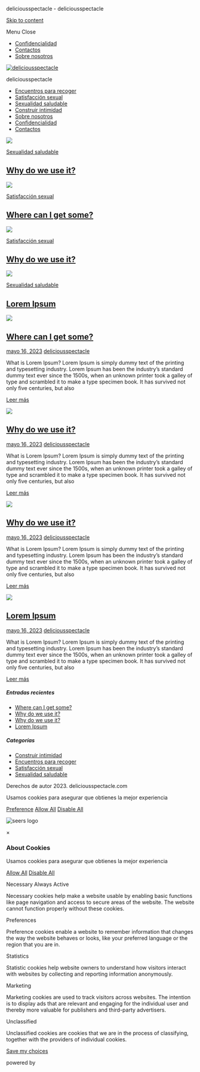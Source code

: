deliciousspectacle - deliciousspectacle



[Skip to content](#content)

Menu
Close

* [Confidencialidad](https://deliciousspectacle.com/confidencialidad/)
* [Contactos](https://deliciousspectacle.com/contactos/)
* [Sobre nosotros](https://deliciousspectacle.com/sobre-nosotros/)

[![deliciousspectacle](https://deliciousspectacle.com/wp-content/uploads/2023/09/logo-2.png)](https://deliciousspectacle.com/)

deliciousspectacle

* [Encuentros para recoger](https://deliciousspectacle.com/category/encuentros-para-recoger/)
* [Satisfacción sexual](https://deliciousspectacle.com/category/satisfaccion-sexual/)
* [Sexualidad saludable](https://deliciousspectacle.com/category/sexualidad-saludable/)
* [Construir intimidad](https://deliciousspectacle.com/category/construir-intimidad/)
* [Sobre nosotros](https://deliciousspectacle.com/sobre-nosotros/)
* [Confidencialidad](https://deliciousspectacle.com/confidencialidad/)
* [Contactos](https://deliciousspectacle.com/contactos/)

![](https://deliciousspectacle.com/wp-content/uploads/2023/05/107230869-1682446793111-flat_cryptoquiz_v1_1.jpg)

[Sexualidad saludable](https://deliciousspectacle.com/category/sexualidad-saludable/)

[Why do we use it?](https://deliciousspectacle.com/encuentros-para-recoger/why-do-we-use-it-2/)
-----------------------------------------------------------------------------------------------

![](https://deliciousspectacle.com/wp-content/uploads/2023/05/107230869-1682446793111-flat_cryptoquiz_v1_1.jpg)

[Satisfacción sexual](https://deliciousspectacle.com/category/satisfaccion-sexual/)

[Where can I get some?](https://deliciousspectacle.com/encuentros-para-recoger/where-can-i-get-some/)
-----------------------------------------------------------------------------------------------------

![](https://deliciousspectacle.com/wp-content/uploads/2023/05/107230869-1682446793111-flat_cryptoquiz_v1_1.jpg)

[Satisfacción sexual](https://deliciousspectacle.com/category/satisfaccion-sexual/)

[Why do we use it?](https://deliciousspectacle.com/encuentros-para-recoger/why-do-we-use-it/)
---------------------------------------------------------------------------------------------

![](https://deliciousspectacle.com/wp-content/uploads/2023/05/107230869-1682446793111-flat_cryptoquiz_v1_1.jpg)

[Sexualidad saludable](https://deliciousspectacle.com/category/sexualidad-saludable/)

[Lorem Ipsum](https://deliciousspectacle.com/construir-intimidad/lorem-ipsum/)
------------------------------------------------------------------------------

[![](https://deliciousspectacle.com/wp-content/uploads/2023/05/107230869-1682446793111-flat_cryptoquiz_v1_1.jpg)](https://deliciousspectacle.com/encuentros-para-recoger/where-can-i-get-some/)

[Where can I get some?](https://deliciousspectacle.com/encuentros-para-recoger/where-can-i-get-some/)
-----------------------------------------------------------------------------------------------------

[mayo 16, 2023](https://deliciousspectacle.com/encuentros-para-recoger/where-can-i-get-some/)  [deliciousspectacle](https://deliciousspectacle.com/author/deliciousspectacle/)

What is Lorem Ipsum? Lorem Ipsum is simply dummy text of the printing and typesetting industry. Lorem Ipsum has been the industry’s standard dummy text ever since the 1500s, when an unknown printer took a galley of type and scrambled it to make a type specimen book. It has survived not only five centuries, but also

[Leer más](https://deliciousspectacle.com/encuentros-para-recoger/where-can-i-get-some/)

[![](https://deliciousspectacle.com/wp-content/uploads/2023/05/107230869-1682446793111-flat_cryptoquiz_v1_1.jpg)](https://deliciousspectacle.com/encuentros-para-recoger/why-do-we-use-it-2/)

[Why do we use it?](https://deliciousspectacle.com/encuentros-para-recoger/why-do-we-use-it-2/)
-----------------------------------------------------------------------------------------------

[mayo 16, 2023](https://deliciousspectacle.com/encuentros-para-recoger/why-do-we-use-it-2/)  [deliciousspectacle](https://deliciousspectacle.com/author/deliciousspectacle/)

What is Lorem Ipsum? Lorem Ipsum is simply dummy text of the printing and typesetting industry. Lorem Ipsum has been the industry’s standard dummy text ever since the 1500s, when an unknown printer took a galley of type and scrambled it to make a type specimen book. It has survived not only five centuries, but also

[Leer más](https://deliciousspectacle.com/encuentros-para-recoger/why-do-we-use-it-2/)

[![](https://deliciousspectacle.com/wp-content/uploads/2023/05/107230869-1682446793111-flat_cryptoquiz_v1_1.jpg)](https://deliciousspectacle.com/encuentros-para-recoger/why-do-we-use-it/)

[Why do we use it?](https://deliciousspectacle.com/encuentros-para-recoger/why-do-we-use-it/)
---------------------------------------------------------------------------------------------

[mayo 16, 2023](https://deliciousspectacle.com/encuentros-para-recoger/why-do-we-use-it/)  [deliciousspectacle](https://deliciousspectacle.com/author/deliciousspectacle/)

What is Lorem Ipsum? Lorem Ipsum is simply dummy text of the printing and typesetting industry. Lorem Ipsum has been the industry’s standard dummy text ever since the 1500s, when an unknown printer took a galley of type and scrambled it to make a type specimen book. It has survived not only five centuries, but also

[Leer más](https://deliciousspectacle.com/encuentros-para-recoger/why-do-we-use-it/)

[![](https://deliciousspectacle.com/wp-content/uploads/2023/05/107230869-1682446793111-flat_cryptoquiz_v1_1.jpg)](https://deliciousspectacle.com/construir-intimidad/lorem-ipsum/)

[Lorem Ipsum](https://deliciousspectacle.com/construir-intimidad/lorem-ipsum/)
------------------------------------------------------------------------------

[mayo 16, 2023](https://deliciousspectacle.com/construir-intimidad/lorem-ipsum/)  [deliciousspectacle](https://deliciousspectacle.com/author/deliciousspectacle/)

What is Lorem Ipsum? Lorem Ipsum is simply dummy text of the printing and typesetting industry. Lorem Ipsum has been the industry’s standard dummy text ever since the 1500s, when an unknown printer took a galley of type and scrambled it to make a type specimen book. It has survived not only five centuries, but also

[Leer más](https://deliciousspectacle.com/construir-intimidad/lorem-ipsum/)

##### Entradas recientes

* [Where can I get some?](https://deliciousspectacle.com/encuentros-para-recoger/where-can-i-get-some/)
* [Why do we use it?](https://deliciousspectacle.com/encuentros-para-recoger/why-do-we-use-it-2/)
* [Why do we use it?](https://deliciousspectacle.com/encuentros-para-recoger/why-do-we-use-it/)
* [Lorem Ipsum](https://deliciousspectacle.com/construir-intimidad/lorem-ipsum/)

##### Categorías

* [Construir intimidad](https://deliciousspectacle.com/category/construir-intimidad/)
* [Encuentros para recoger](https://deliciousspectacle.com/category/encuentros-para-recoger/)
* [Satisfacción sexual](https://deliciousspectacle.com/category/satisfaccion-sexual/)
* [Sexualidad saludable](https://deliciousspectacle.com/category/sexualidad-saludable/)



Derechos de autor 2023. deliciousspectacle.com











Usamos cookies para asegurar que obtienes la mejor experiencia

[Preference](#)   [Allow All](#)   [Disable All](#)

![seers logo](https://seers-application-assets.s3.amazonaws.com/images/logo/seersco-logo.png)

×

### About Cookies

Usamos cookies para asegurar que obtienes la mejor experiencia

[Allow All](javascript:void(0);) 
 [Disable All](javascript:void(0);)

Necessary Always Active

Necessary cookies help make a website usable by enabling basic functions like page navigation and access to secure areas of the website. The website cannot function properly without these cookies.

Preferences

Preference cookies enable a website to remember information that changes the way the website behaves or looks, like your preferred language or the region that you are in.

Statistics

Statistic cookies help website owners to understand how visitors interact with websites by collecting and reporting information anonymously.

Marketing

Marketing cookies are used to track visitors across websites. The intention is to display ads that are relevant and engaging for the individual user and thereby more valuable for publishers and third-party advertisers.

Unclassified

Unclassified cookies are cookies that we are in the process of classifying, together with the providers of individual cookies.

[Save my choices](#)

powered by